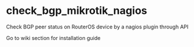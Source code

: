 # check_bgp_mikrotik_nagios
Check BGP peer status on RouterOS device by a nagios plugin through API

Go to wiki section for installation guide
